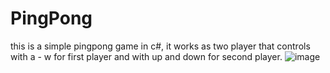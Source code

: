# PingPong
this is a simple pingpong game in c#, it works as two player that controls with a - w for first player and with up and down for second player.
![image](https://user-images.githubusercontent.com/52606473/204372489-07094766-795f-44ef-87a1-17fc26321e31.png)
